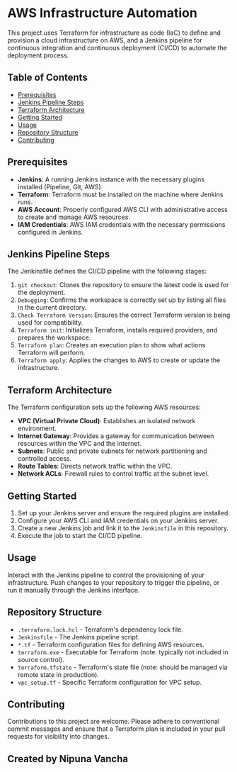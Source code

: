# AWS Infrastructure Automation

This project uses Terraform for infrastructure as code (IaC) to define and provision a cloud infrastructure on AWS, and a Jenkins pipeline for continuous integration and continuous deployment (CI/CD) to automate the deployment process.

## Table of Contents

- [Prerequisites](#prerequisites)
- [Jenkins Pipeline Steps](#jenkins-pipeline-steps)
- [Terraform Architecture](#terraform-architecture)
- [Getting Started](#getting-started)
- [Usage](#usage)
- [Repository Structure](#repository-structure)
- [Contributing](#contributing)

## Prerequisites

- **Jenkins**: A running Jenkins instance with the necessary plugins installed (Pipeline, Git, AWS).
- **Terraform**: Terraform must be installed on the machine where Jenkins runs.
- **AWS Account**: Properly configured AWS CLI with administrative access to create and manage AWS resources.
- **IAM Credentials**: AWS IAM credentials with the necessary permissions configured in Jenkins.

## Jenkins Pipeline Steps

The Jenkinsfile defines the CI/CD pipeline with the following stages:

1. `git checkout`: Clones the repository to ensure the latest code is used for the deployment.
2. `Debugging`: Confirms the workspace is correctly set up by listing all files in the current directory.
3. `Check Terraform Version`: Ensures the correct Terraform version is being used for compatibility.
4. `Terraform init`: Initializes Terraform, installs required providers, and prepares the workspace.
5. `Terraform plan`: Creates an execution plan to show what actions Terraform will perform.
6. `Terraform apply`: Applies the changes to AWS to create or update the infrastructure.

## Terraform Architecture

The Terraform configuration sets up the following AWS resources:

- **VPC (Virtual Private Cloud)**: Establishes an isolated network environment.
- **Internet Gateway**: Provides a gateway for communication between resources within the VPC and the internet.
- **Subnets**: Public and private subnets for network partitioning and controlled access.
- **Route Tables**: Directs network traffic within the VPC.
- **Network ACLs**: Firewall rules to control traffic at the subnet level.

## Getting Started

1. Set up your Jenkins server and ensure the required plugins are installed.
2. Configure your AWS CLI and IAM credentials on your Jenkins server.
3. Create a new Jenkins job and link it to the `Jenkinsfile` in this repository.
4. Execute the job to start the CI/CD pipeline.

## Usage

Interact with the Jenkins pipeline to control the provisioning of your infrastructure. Push changes to your repository to trigger the pipeline, or run it manually through the Jenkins interface.

## Repository Structure

- `.terraform.lock.hcl` - Terraform's dependency lock file.
- `Jenkinsfile` - The Jenkins pipeline script.
- `*.tf` - Terraform configuration files for defining AWS resources.
- `terraform.exe` - Executable for Terraform (note: typically not included in source control).
- `terraform.tfstate` - Terraform's state file (note: should be managed via remote state in production).
- `vpc_setup.tf` - Specific Terraform configuration for VPC setup.

## Contributing

Contributions to this project are welcome. Please adhere to conventional commit messages and ensure that a Terraform plan is included in your pull requests for visibility into changes.

## Created by Nipuna Vancha
